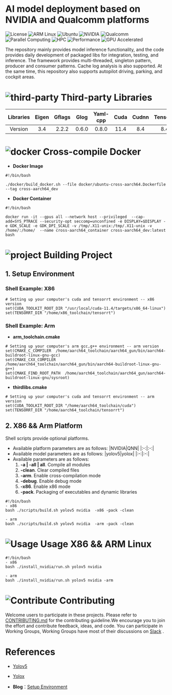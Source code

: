 # AI model deployment based on NVIDIA and Qualcomm platforms

![License](https://img.shields.io/badge/License-Apache%202.0-blue.svg?style=for-the-badge)
![ARM Linux](https://img.shields.io/badge/ARM_Linux-FCC624?style=for-the-badge&logo=linux&logoColor=black)
![Ubuntu](https://img.shields.io/badge/Ubuntu-E95420?style=for-the-badge&logo=ubuntu&logoColor=white)
![NVIDIA](https://img.shields.io/badge/NVIDIA-%2376B900.svg?style=for-the-badge&logo=nvidia&logoColor=white)
![Qualcomm](https://img.shields.io/badge/Qualcomm-3253DC?style=for-the-badge&logo=qualcomm&logoColor=white)
![Parallel Computing](https://img.shields.io/badge/Parallel-Computing-orange?style=for-the-badge)
![HPC](https://img.shields.io/badge/HPC-High%20Performance%20Computing-blue?style=for-the-badge&logo=data:image/svg+xml;base64,PHN2ZyB4bWxucz0iaHR0cDovL3d3dy53My5vcmcvMjAwMC9zdmciIHZpZXdCb3g9IjAgMCAyNCAyNCI+PHBhdGggZmlsbD0id2hpdGUiIGQ9Ik0yMiAxN3YtMmgtM3YtM2gydi0yaDJ2LTJoLTR2N2gtN3YtN0g4djhoLTNWM0gzdjE4aDE4di00eiIvPjwvc3ZnPg==)
![Performance](https://img.shields.io/badge/Performance-Optimized-red?style=for-the-badge)
![GPU Accelerated](https://img.shields.io/badge/GPU-Accelerated-76B900?style=for-the-badge&logo=nvidia&logoColor=white)

The repository mainly provides model inference functionality, and the code provides daily development of packaged libs for integration, testing, and inference. The framework provides multi-threaded, singleton pattern, producer and consumer patterns. Cache log analysis is also supported. At the same time, this repository also supports autopilot driving, parking, and cockpit areas.


# ![third-party](https://img.shields.io/badge/third-party-blue) Third-party Libraries

|Libraries|Eigen|Gflags|Glog|Yaml-cpp|Cuda|Cudnn|Tensorrt|Opencv|
|:-:|:-:|:-:|:-:|:-:|:-:|:-:|:-:|:-:|
|Version|3.4|2.2.2|0.6.0|0.8.0|11.4|8.4|8.4|3.4.5|

# ![docker](https://img.shields.io/badge/How%20to%20build-docker-brightgreen) Cross-compile Docker

- **Docker Image**
```shell
#!/bin/bash

./docker/build_docker.sh --file docker/ubuntu-cross-aarch64.Dockerfile --tag cross-aarch64_dev
```

- **Docker Container**
```shell
#!/bin/bash

docker run -it --gpus all --network host --privileged  --cap-add=SYS_PTRACE --security-opt seccomp=unconfined -e DISPLAY=$DISPLAY -e GDK_SCALE -e GDK_DPI_SCALE -v /tmp/.X11-unix:/tmp/.X11-unix -v /home/:/home/  --name cross-aarch64_container cross-aarch64_dev:latest  bash
```

# ![project](https://img.shields.io/badge/How%20to%20build-project-brightgreen) Building Project
## 1. Setup Environment
###  Shell Example:  X86
```shell 
# Setting up your computer's cuda and tensorrt environment -- x86 version
set(CUDA_TOOLKIT_ROOT_DIR "/usr/local/cuda-11.4/targets/x86_64-linux")
set(TENSORRT_DIR "/home/x86_toolchain/tensorrt")
```
###  Shell Example:  Arm
- **arm_toolchain.cmake**
```shell
# Setting up your computer's arm gcc,g++ environment -- arm version
set(CMAKE_C_COMPILER  /home/aarch64_toolchain/aarch64_gun/bin/aarch64-buildroot-linux-gnu-gcc)
set(CMAKE_CXX_COMPILER /home/aarch64_toolchain/aarch64_gun/bin/aarch64-buildroot-linux-gnu-g++)
set(CMAKE_FIND_ROOT_PATH  /home/aarch64_toolchain/aarch64_gun/aarch64-buildroot-linux-gnu/sysroot)
```
- **thirdlibs.cmake**
```shell
# Setting up your computer's cuda and tensorrt environment -- arm version
set(CUDA_TOOLKIT_ROOT_DIR "/home/aarch64_toolchain/cuda")
set(TENSORRT_DIR "/home/aarch64_toolchain/tensorrt")
```

## 2. X86 && Arm Platform
Shell scripts provide optional platforms.

- Available platform parameters are as follows:
    |NVIDIA|QNN| 
    |:-:|:-:|
- Available model parameters are as follows: 
    |yolov5|yolox| 
    |:-:|:-:|
- Available parameters are as follows: 
    1) **-a | -all | all**. Compile all modules
    2) **-clean**. Clear compiled files
    3) **-arm**.   Enable cross-compilation mode
    4) **-debug**. Enable debug mode
    5) **-x86**.   Enable x86 mode
    6) **-pack**.  Packaging of executables and dynamic libraries


```shell
#!/bin/bash
- x86
bash ./scripts/build.sh yolov5 nvidia  -x86 -pack -clean

- arm
bash ./scripts/build.sh yolov5 nvidia  -arm -pack -clean
```

# ![Usage](https://img.shields.io/badge/How%20to%20use-platform-brightgreen) Usage X86 && ARM Linux

```shell
#!/bin/bash
- x86 
bash ./install_nvidia/run.sh yolov5 nvidia 

- arm
bash ./install_nvidia/run.sh yolov5 nvidia -arm
```

# ![Contribute](https://img.shields.io/badge/how%20to%20contribute-project-brightgreen) Contributing
Welcome users to participate in these projects. Please refer to [CONTRIBUTING.md](./doc/CONTRIBUTING.md) for the contributing guideline.We encourage you to join the effort and contribute feedback, ideas, and code. You can participate in Working Groups, Working Groups have most of their discussions on [Slack](https://app.slack.com/client/T07U5CEEXCP/C07UKUA9TCJ) .


# References
- [Yolov5](https://github.com/ultralytics/yolov5)
- [Yolox](https://github.com/Megvii-BaseDetection/YOLOX)

- **Blog**：[Setup Environment](https://zhuanlan.zhihu.com/p/818205320)